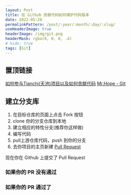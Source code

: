 ```yaml
---
layout: Post
title: 在 Github 贡献代码如何维护代码版本
date: 2022-05-28
permalinkPattern: /post/:year/:month/:day/:slug/
useHeaderImage: true
headerImage: /img/git.png
headerMask: rgba(0, 0, 0, .4)
# hide: true
tags: [Git]
---
```


## 置顶链接

[如何参与Tianchi(天池)项目以及如何贡献代码](http://www.qtcn.org/bbs/simple/?t53628.html)
[Mr.Hope - Git](https://mrhope.site/software/git/)

## 建立分支库

1. 在目标仓库的页面上点击 Fork 按钮
2. clone 你的分支仓库到本地
3. 建立相应的特性分支(推荐你这样做)
4. 编写代码
5. pull上游仓库代码，push 到你的分支
6. 去你项目的主页新建 [Pull Request](https://docs.github.com/cn/pull-requests/)

现在你在 Github 上提交了 Pull Request

### 如果你的 PR 没有通过

### 如果你的 PR 通过了
